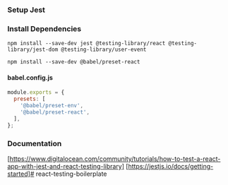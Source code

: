 ### Setup Jest

### Install Dependencies
`npm install --save-dev jest @testing-library/react @testing-library/jest-dom @testing-library/user-event`

`npm install --save-dev @babel/preset-react`

#### babel.config.js
```Javascript
module.exports = {
  presets: [
    '@babel/preset-env',
    '@babel/preset-react',
  ],
};

```
### Documentation
[https://www.digitalocean.com/community/tutorials/how-to-test-a-react-app-with-jest-and-react-testing-library]
[https://jestjs.io/docs/getting-started]#   r e a c t - t e s t i n g - b o i l e r p l a t e  
 
